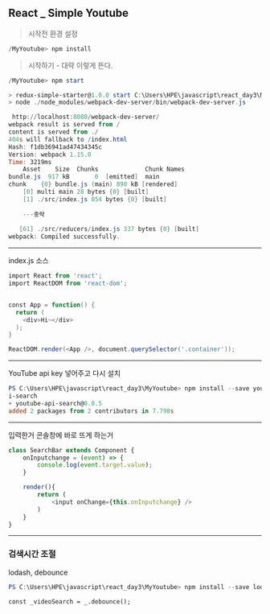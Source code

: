 ## React _ Simple Youtube

> 

> 시작전 환경 설정

````powershell
/MyYoutube> npm install
````

> 시작하기 - 대략 이렇게 뜬다.

```powershell
/MyYoutube> npm start

> redux-simple-starter@1.0.0 start C:\Users\HPE\javascript\react_day3\MyYoutube
> node ./node_modules/webpack-dev-server/bin/webpack-dev-server.js

 http://localhost:8080/webpack-dev-server/
webpack result is served from /
content is served from ./
404s will fallback to /index.html
Hash: f1db36941ad47434345c
Version: webpack 1.15.0
Time: 3219ms
    Asset    Size  Chunks             Chunk Names
bundle.js  917 kB       0  [emitted]  main
chunk    {0} bundle.js (main) 890 kB [rendered]
    [0] multi main 28 bytes {0} [built]
    [1] ./src/index.js 854 bytes {0} [built]
    
    ---중략
    
   [61] ./src/reducers/index.js 337 bytes {0} [built]
webpack: Compiled successfully.
```

---

index.js 소스

```powershell
import React from 'react';
import ReactDOM from 'react-dom';


const App = function() {
  return (
    <div>Hi~</div>
  );
}

ReactDOM.render(<App />, document.querySelector('.container'));
```

---



YouTube api key 넣어주고 다시 설치

```powershell
PS C:\Users\HPE\javascript\react_day3\MyYoutube> npm install --save youtube-ap
i-search
+ youtube-api-search@0.0.5
added 2 packages from 2 contributors in 7.798s
```

---

입력한거 콘솔창에 바로 뜨게 하는거

```javascript
class SearchBar extends Component {
    onInputchange = (event) => {
        console.log(event.target.value);
    }

    render(){
        return (
            <input onChange={this.onInputchange} />  
        )
    }
}

```

---

### 검색시간 조절

 lodash, debounce 

```powershell
PS C:\Users\HPE\javascript\react_day3\MyYoutube> npm install --save lodash
```

`const _videoSearch = _.debounce();`

